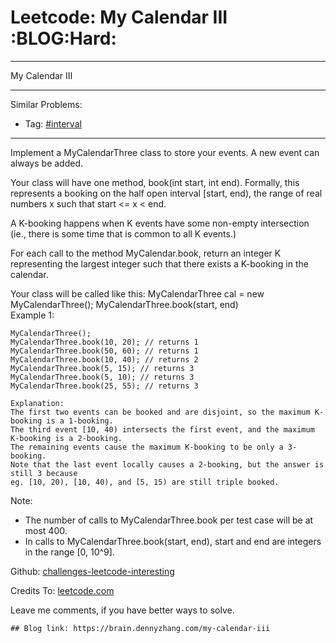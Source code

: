 # Leetcode: My Calendar III     :BLOG:Hard:


---

My Calendar III  

---

Similar Problems:  
-   Tag: [#interval](https://brain.dennyzhang.com/tag/interval)

---

Implement a MyCalendarThree class to store your events. A new event can always be added.  

Your class will have one method, book(int start, int end). Formally, this represents a booking on the half open interval [start, end), the range of real numbers x such that start <= x < end.  

A K-booking happens when K events have some non-empty intersection (ie., there is some time that is common to all K events.)  

For each call to the method MyCalendar.book, return an integer K representing the largest integer such that there exists a K-booking in the calendar.  

Your class will be called like this: MyCalendarThree cal = new MyCalendarThree(); MyCalendarThree.book(start, end)  
Example 1:  

    MyCalendarThree();
    MyCalendarThree.book(10, 20); // returns 1
    MyCalendarThree.book(50, 60); // returns 1
    MyCalendarThree.book(10, 40); // returns 2
    MyCalendarThree.book(5, 15); // returns 3
    MyCalendarThree.book(5, 10); // returns 3
    MyCalendarThree.book(25, 55); // returns 3
    
    Explanation: 
    The first two events can be booked and are disjoint, so the maximum K-booking is a 1-booking.
    The third event [10, 40) intersects the first event, and the maximum K-booking is a 2-booking.
    The remaining events cause the maximum K-booking to be only a 3-booking.
    Note that the last event locally causes a 2-booking, but the answer is still 3 because
    eg. [10, 20), [10, 40), and [5, 15) are still triple booked.

Note:  

-   The number of calls to MyCalendarThree.book per test case will be at most 400.
-   In calls to MyCalendarThree.book(start, end), start and end are integers in the range [0, 10^9].

Github: [challenges-leetcode-interesting](https://github.com/DennyZhang/challenges-leetcode-interesting/tree/master/my-calendar-iii)  

Credits To: [leetcode.com](https://leetcode.com/problems/my-calendar-iii/description/)  

Leave me comments, if you have better ways to solve.  

    ## Blog link: https://brain.dennyzhang.com/my-calendar-iii
